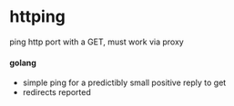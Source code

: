 # httping
ping http port with a GET, must work via proxy

#### golang
- simple ping for a predictibly small positive reply to get
- redirects reported
